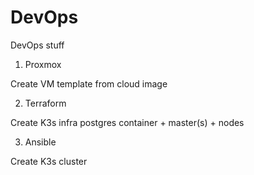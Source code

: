 # DevOps

DevOps stuff

1. Proxmox

Create VM template from cloud image

2. Terraform

Create K3s infra
    postgres container + master(s) + nodes

3. Ansible

Create K3s cluster

